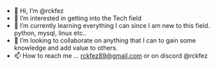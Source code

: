 - 👋 Hi, I’m @rckfez
- 👀 I’m interested in getting into the Tech field
- 🌱 I’m currently learning everything I can since I am new to this field. python, mysql, linux etc..
- 💞️ I’m looking to collaborate on anything that I can to gain some knowledge and add value to others.
- 📫 How to reach me ... rckfez89@gmail.com or on discord @rckfez

<!---
rckfez/rckfez is a ✨ special ✨ repository because its `README.md` (this file) appears on your GitHub profile.
You can click the Preview link to take a look at your changes.
--->
